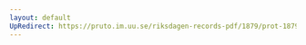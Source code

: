 ```yaml
---
layout: default
UpRedirect: https://pruto.im.uu.se/riksdagen-records-pdf/1879/prot-1879--ak--060.pdf
---
```

